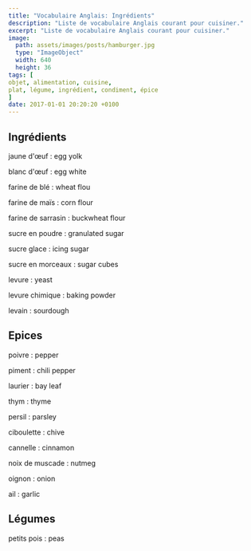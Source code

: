 ```yaml
---
title: "Vocabulaire Anglais: Ingrédients"
description: "Liste de vocabulaire Anglais courant pour cuisiner."
excerpt: "Liste de vocabulaire Anglais courant pour cuisiner."
image:
  path: assets/images/posts/hamburger.jpg
  type: "ImageObject"
  width: 640
  height: 36
tags: [
objet, alimentation, cuisine,
plat, légume, ingrédient, condiment, épice
]
date: 2017-01-01 20:20:20 +0100
---
```


## Ingrédients

jaune d'œuf
: egg yolk

blanc d'œuf
: egg white

farine de blé
: wheat flou

farine de maïs
: corn flour

farine de sarrasin
: buckwheat flour

sucre en poudre
: granulated sugar

sucre glace
: icing sugar

sucre en morceaux
: sugar cubes

levure
: yeast

levure chimique
: baking powder

levain
: sourdough


## Epices

poivre
: pepper

piment
: chili pepper

laurier
: bay leaf

thym
: thyme

persil
: parsley

ciboulette
: chive

cannelle
: cinnamon

noix de muscade
: nutmeg

oignon
: onion

ail
: garlic


## Légumes

petits pois
: peas
